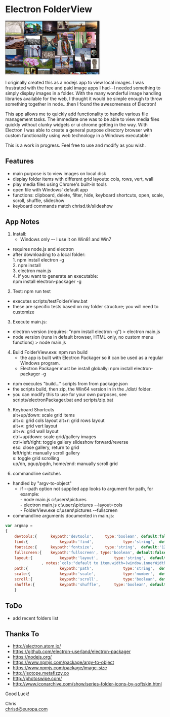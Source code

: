 # Electron FolderView

<img src="https://github.com/ChrisDeFreitas/Electron-FolderView/blob/master/scrnshots/scrn01 - wall layout - fullscreen.jpg" alt="Screen shot with layout menu" border=0 width=300>

I originally created this as a nodejs app to view local images.  I was frustrated with the free and paid image apps I had--I needed something to simply display images in a folder.  With the many wonderful image handling libraries available for the web, I thought it would be simple enough to throw something together in node...then I found the awesomeness of Electron!

This app allows me to quickly add functionality to handle various file management tasks.  The immediate one was to be able to view media files quickly without clunky widgets or ui chrome getting in the way.  With Electron I was able to create a general purpose directory browser with custom functionality using web technology in a Windows executable!

This is a work in progress.  Feel free to use and modify as you wish.


## Features
- main purpose is to view images on local disk
- display folder items with different grid layouts: cols, rows, vert, wall
- play media files using Chrome's built-in tools
- open file with Windows' default app
- functions:  clipboard, delete, filter, hide, keyboard shortcuts, open, scale, scroll, shuffle, slideshow
- keyboard commands match chrisd.tk/slideshow

## App Notes
1. Install:
	* Windows only -- I use it on Win81 and Win7
  * requires node.js and electron
  * after downloading to a local folder:  
			1. npm install electron -g  
			2. npm install  
			3. electron main.js  
			4. if you want to generate an executable:  
				npm install electron-packager -g

2. Test: npm run test
  * executes scripts/testFolderView.bat
  * these are specific tests based on my folder structure; you will need to customize

3. Execute main.js:
  * electron version (requires: "npm install electron -g") > electron main.js
  * node version (runs in default browser, HTML only, no custom menu functions) > node main.js

4. Build FolderView.exe: npm run build
	* the app is built with Electron Packager so it can be used as a regular Windows program.
	* Electron Packager must be install globally:  npm install electron-packager -g
  * npm executes "build..." scripts from from package.json
  * the scripts build, then zip, the Win64 version in in the ./dist/ folder.
  * you can modify this to use for your own purposes, see scripts/electronPackager.bat and scripts/zip.bat

5. Keyboard Shortcuts  
	 alt+up/down: scale grid items  
	 alt+c: grid cols layout
	 alt+r: grid rows layout  
	 alt+v: grid vert layout  
	 alt+w: grid wall layout  
	 ctrl+up/down: scale grid/gallery images  
	 ctrl+left/right: toggle gallery slideshow forward/reverse  
	 esc: close gallery, return to grid  
	 left/right: manually scroll gallery  
	 s: toggle grid scrolling  
	 up/dn, pgup/pgdn, home/end: manually scroll grid  

6. commandline switches
  * handled by "argv-to-object"
	* if --path option not supplied app looks to argument for path, for example:  
				- node main.js c:\users\pictures  
				- electron main.js c:\users\pictures	--layout=cols   
				- FolderView.exe c:\users\pictures	--fullscreen  
  * commandline arguments documented in main.js:
```Javascript
var argmap =
{
	devtools:{		keypath:'devtools', 	type:'boolean', default:false },
	find:{				keypath:'find',				type:'string',  default:'',	notes:"search flickr for images with `find`.(not implemented in FileBrowser, see chrisd.tk/slideshow?find=Altay)" },
	fontsize:{		keypath:'fontsize', 	type:'string',  default:'12px',	notes:'set the default font size for the document.' },
	fullscreen:{	keypath:'fullscreen', type:'boolean', default:false },
	layout:{			keypath:'layout', 		type:'string',	default:'wall',	range:['cols','rows','vert','wall']
				, notes:`cols:"default to item.width=(window.innerWidth/3).",rows:"item.height=300px",vert:"single col",wall:"wallboard of images"` },
	path:{				keypath:'path', 			type:'string',	default:'',			notes:'no trailing backslash allowed (for argv-to-object).' },
	scale:{				keypath:'scale',			type:'number',  default:1, range:{greaterThan:0}, notes:"scale size of grid items." },
	scroll:{			keypath:'scroll',			type:'boolean', default:false,	notes:"turn on/off scrolling grid whenever items loaded." },
	shuffle:{			keypath:'shuffle',		type:'boolean',	default:false,	notes:"shuffle grid items via arrShuffle()" }
	}
```


## ToDo
- add recent folders list


## Thanks To
- http://electron.atom.io/
- https://github.com/electron-userland/electron-packager
- https://nodejs.org/
- https://www.npmjs.com/package/argv-to-object
- https://www.npmjs.com/package/image-size
- http://isotope.metafizzy.co
- http://photoswipe.com/
- http://www.iconarchive.com/show/series-folder-icons-by-softskin.html

Good Luck!

Chris  
chrisd@europa.com

